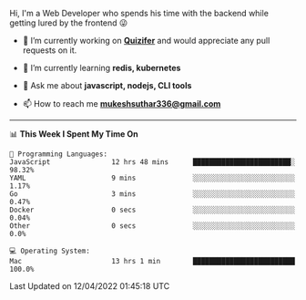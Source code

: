 Hi, I'm a Web Developer who spends his time with the backend while getting lured by the frontend 😜

- 🔭 I’m currently working on **[Quizifer](https://github.com/SutharMukesh/Quizifer/)** and would appreciate any pull requests on it.

- 🌱 I’m currently learning **redis, kubernetes**

- 💬 Ask me about **javascript, nodejs, CLI tools**

- 📫 How to reach me **mukeshsuthar336@gmail.com**

---
<!--START_SECTION:waka-->
📊 **This Week I Spent My Time On** 

```text
💬 Programming Languages: 
JavaScript               12 hrs 48 mins      ████████████████████████░   98.32% 
YAML                     9 mins              ░░░░░░░░░░░░░░░░░░░░░░░░░   1.17% 
Go                       3 mins              ░░░░░░░░░░░░░░░░░░░░░░░░░   0.47% 
Docker                   0 secs              ░░░░░░░░░░░░░░░░░░░░░░░░░   0.04% 
Other                    0 secs              ░░░░░░░░░░░░░░░░░░░░░░░░░   0.0%

💻 Operating System: 
Mac                      13 hrs 1 min        █████████████████████████   100.0%

```


 Last Updated on 12/04/2022 01:45:18 UTC
<!--END_SECTION:waka-->
